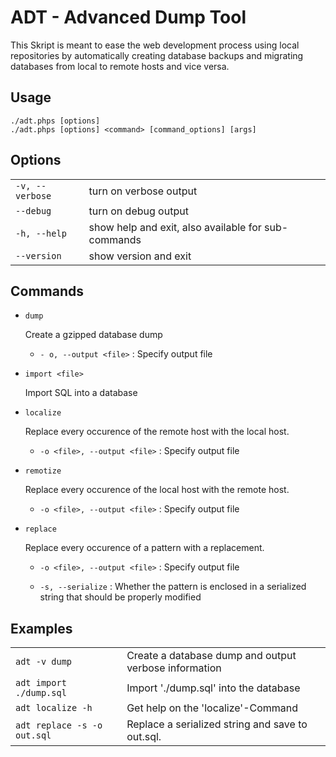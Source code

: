 # ADT - Advanced Dump Tool

This Skript is meant to ease the web development process using local repositories by automatically creating database backups and migrating databases from local to remote hosts and vice versa.

## Usage

```
./adt.phps [options]
./adt.phps [options] <command> [command_options] [args]
```

## Options

| 				  | 						  							|
| --------------- | --------------------------------------------------- |
| `-v, --verbose` | turn on verbose output    							|
| `--debug`       | turn on debug output      							|
| `-h, --help`    | show help and exit, also available for sub-commands |
| `--version`     | show version and exit     							|

## Commands

- `dump`

  Create a gzipped database dump

  - `- o, --output <file>` : Specify output file

- `import <file>`

  Import SQL into a database

- `localize`

  Replace every occurence of the remote host with the local host.

  - `-o <file>, --output <file>` : Specify output file

- `remotize`

  Replace every occurence of the local host with the remote host.

  - `-o <file>, --output <file>` : Specify output file

- `replace`

  Replace every occurence of a pattern with a replacement.

  - `-o <file>, --output <file>` : Specify output file

  - `-s, --serialize` : Whether the pattern is enclosed in a serialized string that should be properly modified

## Examples

| 						  	  |														  |
| --------------------------- | ----------------------------------------------------- |
| `adt -v dump` 		  	  | Create a database dump and output verbose information |
| `adt import ./dump.sql` 	  | Import './dump.sql' into the database 				  |
| `adt localize -h`		  	  | Get help on the 'localize'-Command					  |
| `adt replace -s -o out.sql` | Replace a serialized string and save to out.sql.	  |